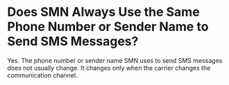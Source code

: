 # Does SMN Always Use the Same Phone Number or Sender Name to Send SMS Messages?<a name="smn_faq_0020"></a>

Yes. The phone number or sender name SMN uses to send SMS messages does not usually change. It changes only when the carrier changes the communication channel.

